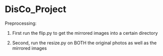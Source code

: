 # DisCo_Project

Preprocessing:

1. First run the flip.py to get the mirrored images into a certain directory

2. Second, run the resize.py on BOTH the original photos as well as the mirrored images 

